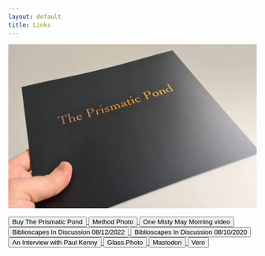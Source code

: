 ```yaml
---
layout: default
title: Links
---
```


[![Buy The Prismatic Pond](books/the-prismatic-pond-01.webp "The Prismatic Pond book cover")](https://methodphotopress.co.uk)

<a href="https://methodphotopress.co.uk">
	<button class="links">
		Buy The Prismatic Pond
	</button>
</a>

<a href="https://method.photo">
	<button class="links">	
		Method Photo
	</button>
</a>

<a href="https://vimeo.com/449190135">
	<button class="links">
		One Misty May Morning video
	</button>
</a>

<a href="https://biblioscapes.com/in-discussion/richard-earney-1">
	<button class="links">
		Biblioscapes In Discussion 08/12/2022
	</button>
</a>

<a href="https://biblioscapes.com/in-discussion/richard-earney">
	<button class="links">
		Biblioscapes In Discussion 08/10/2020
	</button>
</a>

<a href="https://method.photo/blog/2019/7/2/an-interview-with-paul-kenny">
	<button class="links">
		An Interview with Paul Kenny
	</button>
</a>

<a href="https://glass.photo/methodphoto">
	<button class="links">
		Glass.Photo
	</button>
</a>

<a href="https://toot.community/@methodphoto">
	<button class="links">
		Mastodon
	</button>
</a>

<a href="https://vero.co/methodphoto">
	<button class="links">
		Vero
	</button>
</a>
